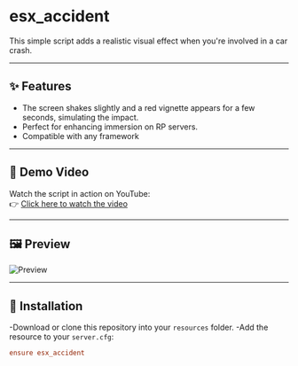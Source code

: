 
# esx_accident

This simple script adds a realistic visual effect when you're involved in a car crash.

---

## ✨ Features

- The screen shakes slightly and a red vignette appears for a few seconds, simulating the impact.
- Perfect for enhancing immersion on RP servers. 
- Compatible with any framework

---

## 🎥 Demo Video

Watch the script in action on YouTube:  
👉 [Click here to watch the video](https://youtu.be/fHvj9iju6go)

---

## 🖼️ Preview
![Preview](https://bytefix.eu/imgs/accident.png)

---

## 📁 Installation
-Download or clone this repository into your `resources` folder.
-Add the resource to your `server.cfg`:
```cfg
ensure esx_accident
```

